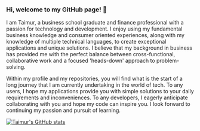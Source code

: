 ### Hi, welcome to my GitHub page! 👋

I am Taimur, a business school graduate and finance professional with a passion for technology and development. I enjoy using my fundamental business knowledge and consumer oriented experiences, along with my knowledge of multiple technical languages, to create exceptional applications and unique solutions. I believe that my background in business has provided me with the perfect balance between cross-functional, collaborative work and a focused 'heads-down' approach to problem-solving.

Within my profile and my repositories, you will find what is the start of a long journey that I am currently undertaking in the world of tech. To any users, I hope my applications provide you with simple solutions to your daily requirements and inconveniences. To any developers, I eagerly anticipate collaborating with you and hope my code can inspire you. I look forward to continuing my passion and pursuit of learning.

[![Taimur's GitHub stats](https://github-readme-stats.vercel.app/api?username=taimurhasan)](https://github.com/taimurhasan/github-readme-stats)
